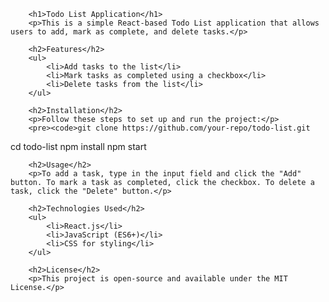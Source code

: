 
        <h1>Todo List Application</h1>
        <p>This is a simple React-based Todo List application that allows users to add, mark as complete, and delete tasks.</p>
        
        <h2>Features</h2>
        <ul>
            <li>Add tasks to the list</li>
            <li>Mark tasks as completed using a checkbox</li>
            <li>Delete tasks from the list</li>
        </ul>

        <h2>Installation</h2>
        <p>Follow these steps to set up and run the project:</p>
        <pre><code>git clone https://github.com/your-repo/todo-list.git
cd todo-list
npm install
npm start</code></pre>
        
        <h2>Usage</h2>
        <p>To add a task, type in the input field and click the "Add" button. To mark a task as completed, click the checkbox. To delete a task, click the "Delete" button.</p>

        <h2>Technologies Used</h2>
        <ul>
            <li>React.js</li>
            <li>JavaScript (ES6+)</li>
            <li>CSS for styling</li>
        </ul>

        <h2>License</h2>
        <p>This project is open-source and available under the MIT License.</p>
